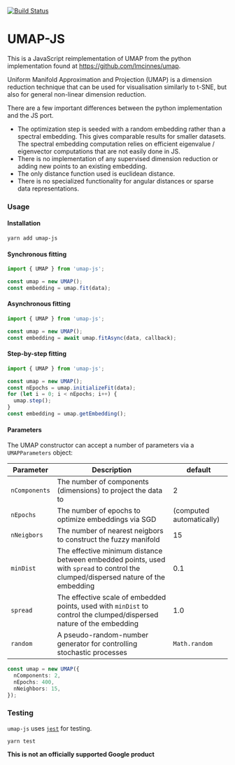 [![Build Status](https://travis-ci.org/PAIR-code/umap-js.svg?branch=master)](https://travis-ci.org/PAIR-code/umap-js)

# UMAP-JS

This is a JavaScript reimplementation of UMAP from the python implementation found at https://github.com/lmcinnes/umap.

Uniform Manifold Approximation and Projection (UMAP) is a dimension reduction technique that can be used for visualisation similarly to t-SNE, but also for general non-linear dimension reduction.

There are a few important differences between the python implementation and the JS port.

- The optimization step is seeded with a random embedding rather than a spectral embedding. This gives comparable results for smaller datasets. The spectral embedding computation relies on efficient eigenvalue / eigenvector computations that are not easily done in JS.
- There is no implementation of any supervised dimension reduction or adding new points to an existing embedding.
- The only distance function used is euclidean distance.
- There is no specialized functionality for angular distances or sparse data representations.

### Usage

#### Installation

```sh
yarn add umap-js
```

#### Synchronous fitting

```typescript
import { UMAP } from 'umap-js';

const umap = new UMAP();
const embedding = umap.fit(data);
```

#### Asynchronous fitting

```typescript
import { UMAP } from 'umap-js';

const umap = new UMAP();
const embedding = await umap.fitAsync(data, callback);
```

#### Step-by-step fitting

```typescript
import { UMAP } from 'umap-js';

const umap = new UMAP();
const nEpochs = umap.initializeFit(data);
for (let i = 0; i < nEpochs; i++) {
  umap.step();
}
const embedding = umap.getEmbedding();
```

#### Parameters

The UMAP constructor can accept a number of parameters via a `UMAPParameters` object:

| Parameter     | Description                                                                                                                         | default                  |
| ------------- | ----------------------------------------------------------------------------------------------------------------------------------- | ------------------------ |
| `nComponents` | The number of components (dimensions) to project the data to                                                                        | 2                        |
| `nEpochs`     | The number of epochs to optimize embeddings via SGD                                                                                 | (computed automatically) |
| `nNeigbors`   | The number of nearest neigbors to construct the fuzzy manifold                                                                      | 15                       |
| `minDist`     | The effective minimum distance between embedded points, used with `spread` to control the clumped/dispersed nature of the embedding | 0.1                      |
| `spread`      | The effective scale of embedded points, used with `minDist` to control the clumped/dispersed nature of the embedding                | 1.0                      |
| `random`      | A pseudo-random-number generator for controlling stochastic processes                                                               | `Math.random`            |

```typescript
const umap = new UMAP({
  nComponents: 2,
  nEpochs: 400,
  nNeighbors: 15,
});
```

### Testing

`umap-js` uses [`jest`](https://jestjs.io/) for testing.

```
yarn test
```

**This is not an officially supported Google product**
